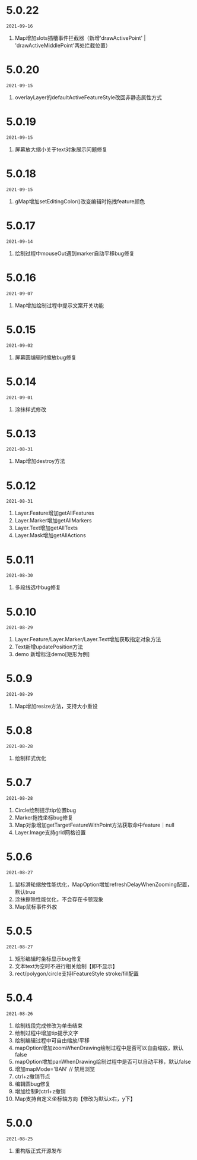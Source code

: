 # 5.0.22
`2021-09-16`
1. Map增加slots插槽事件拦截器（新增'drawActivePoint' | 'drawActiveMiddlePoint'两处拦截位置）

# 5.0.20
`2021-09-15`
1. overlayLayer的defaultActiveFeatureStyle改回非静态属性方式

# 5.0.19
`2021-09-15`
1. 屏幕放大缩小关于text对象展示问题修复

# 5.0.18
`2021-09-15`
1. gMap增加setEditingColor()改变编辑时拖拽feature颜色

# 5.0.17
`2021-09-14`
1. 绘制过程中mouseOut遇到marker自动平移bug修复

# 5.0.16
`2021-09-07`
1. Map增加绘制过程中提示文案开关功能

# 5.0.15
`2021-09-02`
1. 屏幕圆编辑时缩放bug修复

# 5.0.14
`2021-09-01`
1. 涂抹样式修改

# 5.0.13
`2021-08-31`
1. Map增加destroy方法

# 5.0.12
`2021-08-31`
1. Layer.Feature增加getAllFeatures
2. Layer.Marker增加getAllMarkers
3. Layer.Text增加getAllTexts
4. Layer.Mask增加getAllActions

# 5.0.11
`2021-08-30`
1. 多段线选中bug修复

# 5.0.10
`2021-08-29`
1. Layer.Feature/Layer.Marker/Layer.Text增加获取指定对象方法
2. Text新增updatePosition方法
3. demo 新增标注demo[矩形为例]

# 5.0.9
`2021-08-29`
1. Map增加resize方法，支持大小重设

# 5.0.8
`2021-08-28`
1. 绘制样式优化

# 5.0.7
`2021-08-28`
1. Circle绘制提示tip位置bug
2. Marker拖拽坐标bug修复
3. Map对象增加getTargetFeatureWithPoint方法获取命中feature｜null
4. Layer.Image支持grid网格设置

# 5.0.6
`2021-08-27`
1. 鼠标滑轮缩放性能优化，MapOption增加refreshDelayWhenZooming配置，默认true
2. 涂抹擦除性能优化，不会存在卡顿现象
3. Map鼠标事件外放

# 5.0.5
`2021-08-27`
1. 矩形编辑时坐标显示bug修复
2. 文本text为空时不进行相关绘制【即不显示】
3. rect/polygon/circle支持IFeatureStyle stroke/fill配置

# 5.0.4
`2021-08-26`
1. 绘制线段完成修改为单击结束
2. 绘制过程中增加tip提示文字
3. 绘制编辑过程中可自由缩放/平移
4. mapOption增加zoomWhenDrawing绘制过程中是否可以自由缩放，默认false
4. mapOption增加panWhenDrawing绘制过程中是否可以自动平移，默认false
5. 增加mapMode='BAN' // 禁用浏览
6. ctrl+z撤销节点
7. 编辑圆bug修复
8. 增加绘制时ctrl+z撤销
9. Map支持自定义坐标轴方向【修改为默认x右，y下】

# 5.0.0
`2021-08-25`
1. 重构版正式开源发布
